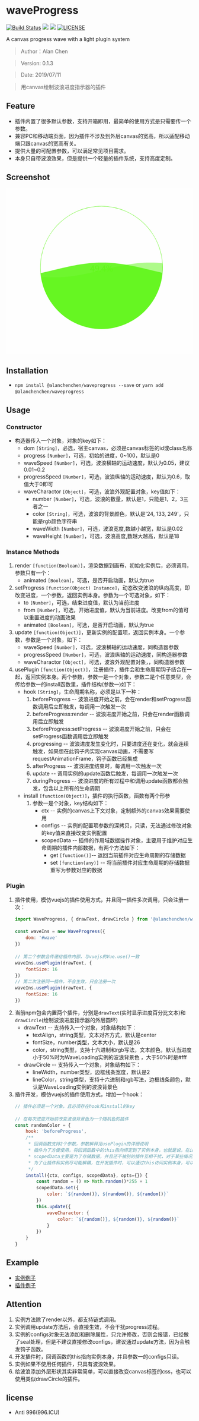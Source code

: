 # waveProgress

[![Build Status](https://travis-ci.com/alanchenchen/waveProgress.svg?branch=master)](https://travis-ci.com/alanchenchen/waveProgress)
![](https://img.shields.io/npm/v/@alanchenchen/waveprogress.svg)
![](https://img.shields.io/npm/dt/@alanchenchen/waveprogress.svg)
[![LICENSE](https://img.shields.io/badge/license-Anti%20996-blue.svg)](https://github.com/996icu/996.ICU/blob/master/LICENSE)

A canvas progress wave with a light plugin system
> Author：Alan Chen

> Version: 0.1.3

> Date: 2019/07/11

> 用canvas绘制波浪进度指示器的插件

## Feature
* 插件内置了很多默认参数，支持开箱即用，最简单的使用方式是只需要传一个参数。
* 兼容PC和移动端页面，因为插件不涉及到外层canvas的宽高，所以适配移动端只跟canvas的宽高有关。
* 提供大量的可配置参数，可以满足常见项目需求。
* 本身只自带波浪效果，但是提供一个轻量的插件系统，支持高度定制。

## Screenshot
![](./screenshot/wave.gif)

## Installation
* `npm install @alanchenchen/waveprogress --save` or `yarn add @alanchenchen/waveprogress`

## Usage
### Constructor
* 构造器传入一个对象，对象的key如下：
    * dom `[String]`，必选，宿主canvas，必须是canvas标签的id或class名称
    * progress `[Number]`，可选，初始的进度，0~100，默认是0
    * waveSpeed `[Number]`，可选，波浪横轴的运动速度，默认为0.05，建议0.01~0.2
    * progressSpeed `[Number]`，可选，波浪纵轴的运动速度，默认为0.6，取值大于0即可
    * waveCharactor `[Object]`，可选，波浪外观配置对象，key值如下：
        * number `[Number]`，可选，波浪的数量，默认是1，只能是1，2，3三者之一
        * color `[String]`，可选，波浪的背景颜色，默认是'24, 133, 249'，只能是rgb颜色字符串
        * waveWidth `[Number]`，可选，波浪宽度,数越小越宽，默认是0.02
        * waveHeight `[Number]`，可选，波浪高度,数越大越高，默认是18
### Instance Methods
1. render `[function(Boolean)]`，渲染数据到画布，初始化实例后，必须调用，参数只有一个：
    * animated `[Boolean]`，可选，是否开启动画，默认为true
2. setProgress `[function(Object) Instance]`，动态改变波浪的纵向高度，即改变进度，一个参数，返回实例本身。参数为一个可选对象，如下：
    * to `[Number]`，可选，结束进度值，默认为当前进度
    * from `[Number]`，可选，开始进度值，默认为当前进度。改变from的值可以重置进度的动画效果
    * animated `[Boolean]`，可选，是否开启动画，默认为true
3. update `[function(Object)]`，更新实例的配置项，返回实例本身。一个参数，参数是一个对象，如下：
    * waveSpeed `[Number]`，可选，波浪横轴的运动速度，同构造器参数
    * progressSpeed `[Number]`，可选，波浪纵轴的运动速度，同构造器参数
    * waveCharactor `[Object]`，可选，波浪外观配置对象，，同构造器参数
4. usePlugin `[function(Object)]`，注册插件，插件会和生命周期钩子结合在一起，返回实例本身。两个参数，参数一是一个对象，参数二是个任意类型，会传给参数一的install函数里，插件结构(参数一)如下：
    * hook `[String]`，生命周期名称，必须是以下一种：
        1. beforeProgress -- 波浪进度开始之前，会在render和setProgress函数调用后立即触发，每调用一次触发一次
        2. beforeProgress:render -- 波浪进度开始之前，只会在render函数调用后立即触发
        3. beforeProgress:setProgress -- 波浪进度开始之前，只会在setProgress函数调用后立即触发
        4. progressing -- 波浪进度发生变化时，只要进度还在变化，就会连续触发，如果想在此钩子内实现canvas动画，不需要写requestAnimationFrame，钩子函数已经集成
        5. afterProgress -- 波浪进度结束时，每调用一次触发一次
        6. update -- 调用实例的update函数后触发，每调用一次触发一次
        7. duringProgress -- 波浪进度的所有过程中和调用update函数都会触发，包含以上所有的生命周期
    * install `[function(Object)]`，插件的执行函数，函数有两个形参
        1. 参数一是个对象，key结构如下：
            * ctx -- 实例的canvas上下文对象，定制额外的canvas效果需要使用
            * configs -- 实例的配置项参数的深拷贝，只读，无法通过修改对象的key值来直接改变实例配置
            * scopedData -- 插件的作用域数据操作对象，主要用于维护对应生命周期的插件内部数据，有两个方法如下：
                * get `[function()]`-- 返回当前插件对应生命周期的存储数据
                * set `[function(any)]` -- 将当前插件对应生命周期的存储数据重写为参数对应的数据

### Plugin
1. 插件使用，模仿vuejs的插件使用方式，并且同一插件多次调用，只会注册一次：
    ```js
    import WaveProgress, { drawText, drawCircle } from '@alanchenchen/waveprogress'
    
    const waveIns = new WaveProgress({
        dom: '#wave'
    })

    // 第二个参数会传递给插件内部，与vuejs的Vue.use()一致
    waveIns.usePlugin(drawText, {
        fontSize: 16
    })
    // 第二次注册同一插件，不会生效，只会注册一次
    waveIns.usePlugin(drawText, {
        fontSize: 16
    })
    ```
2. 当前npm包会内置两个插件，分别是`drawText`(实时显示进度百分比文本)和`drawCircle`(绘制波浪进度指示器的外层圆环)
    * drawText -- 支持传入一个对象，对象结构如下：
        * textAlign，string类型，文本对齐方式，默认是center
        * fontSize，number类型，文本大小，默认是26
        * color，string类型，支持十六进制和rgb写法，文本颜色，默认当进度小于50%时为WaveLoading实例的波浪背景色 ，大于50%时是#fff
    * drawCircle -- 支持传入一个对象，对象结构如下：
        * lineWidth，number类型，边框线条宽度，默认是2
        * lineColor，string类型，支持十六进制和rgb写法，边框线条颜色，默认是WaveLoading实例的波浪背景色
3. 插件开发，模仿vuejs的插件使用方式，增加一个hook：
    ```js
    // 插件必须是一个对象，且必须存在hook和install的key

    // 在每次进度开始前改变波浪背景色为一个随机色的插件
    const randomColor = {
        hook: 'beforeProgress',
        /**
         * 回调函数支持2个参数，参数解释见usePlugin的详细说明
         * 插件为了方便使用，将回调函数中的this指向绑定到了实例本身，也就是说，在install里，可以通过this调用实例的多个方法
         * scopedData主要是为了存储数据，并且还不被别的插件互相干扰，对于某些情况非常有用
         * 为了让插件和实例尽可能解耦，在开发插件时，可以通过this访问实例本身，可以通过configs读取实例属性，可以通过scopedData来存储或重写插件本身需要的数据，这样让插件更加具有可玩性！
         */
        install({ctx, configs, scopedData}, opts={}) {
            const random = () => Math.random()*255 + 1
            scopedData.set({
                color: `${random()}, ${random()}, ${random()}`
            })
            this.update({
                waveCharactor: {
                    color: `${random()}, ${random()}, ${random()}`
                }
            })
        }
    }
    ```
## Example
* [实例例子](./example/wave.html)
* [插件例子](./src/plugins/drawText.js)

## Attention
1. 实例方法除了render以外，都支持链式调用。
2. 实例调用update方法后，会直接生效，不会干扰progress过程。
3. 实例的configs对象无法添加和删除属性，只允许修改，否则会报错，已经做了seal处理，但是不建议直接修改configs，建议通过update方法，因为会触发钩子函数。
4. 开发插件时，回调函数的this指向实例本身，并且参数一的configs只读。
5. 实例如果不使用任何插件，只具有波浪效果。
6. 给波浪添加外层形状其实非常简单，可以直接改变canvas标签的css，也可以使用类似drawCircle的插件。

## license
* Anti 996(996.ICU)